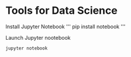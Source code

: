 # Tools for Data Science
Install Jupyter Notebook
'''
pip install notebook
'''

Launch Jupyter nootebook
```
jupyter notebook

```
